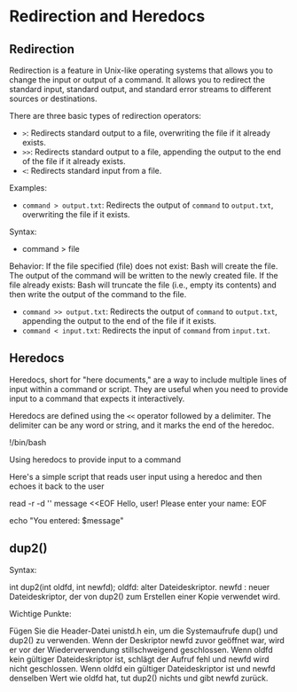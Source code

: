 # Redirection and Heredocs

## Redirection
Redirection is a feature in Unix-like operating systems that allows you to change the input or output of a command. It allows you to redirect the standard input, standard output, and standard error streams to different sources or destinations.

There are three basic types of redirection operators:
- `>`: Redirects standard output to a file, overwriting the file if it already exists.
- `>>`: Redirects standard output to a file, appending the output to the end of the file if it already exists.
- `<`: Redirects standard input from a file.

Examples:
- `command > output.txt`: Redirects the output of `command` to `output.txt`, overwriting the file if it exists.

Syntax:
- command > file

Behavior:
If the file specified (file) does not exist:
Bash will create the file.
The output of the command will be written to the newly created file.
If the file already exists:
Bash will truncate the file (i.e., empty its contents) and then write the output of the command to the file.

- `command >> output.txt`: Redirects the output of `command` to `output.txt`, appending the output to the end of the file if it exists.
- `command < input.txt`: Redirects the input of `command` from `input.txt`.

## Heredocs
Heredocs, short for "here documents," are a way to include multiple lines of input within a command or script. They are useful when you need to provide input to a command that expects it interactively.

Heredocs are defined using the `<<` operator followed by a delimiter. The delimiter can be any word or string, and it marks the end of the heredoc.


!/bin/bash

 Using heredocs to provide input to a command

Here's a simple script that reads user input using a heredoc
and then echoes it back to the user

read -r -d '' message <<EOF
Hello, user!
Please enter your name:
EOF

echo "You entered: $message"

## dup2()

Syntax:

int dup2(int oldfd, int newfd);
 oldfd: alter Dateideskriptor.
 newfd : neuer Dateideskriptor, der von dup2() zum Erstellen einer Kopie verwendet wird.

Wichtige Punkte:

Fügen Sie die Header-Datei unistd.h ein, um die Systemaufrufe dup() und dup2() zu verwenden.
Wenn der Deskriptor newfd zuvor geöffnet war, wird er vor der Wiederverwendung stillschweigend geschlossen.
Wenn oldfd kein gültiger Dateideskriptor ist, schlägt der Aufruf fehl und newfd wird nicht geschlossen.
Wenn oldfd ein gültiger Dateideskriptor ist und newfd denselben Wert wie oldfd hat, tut dup2()
nichts und gibt newfd zurück.

